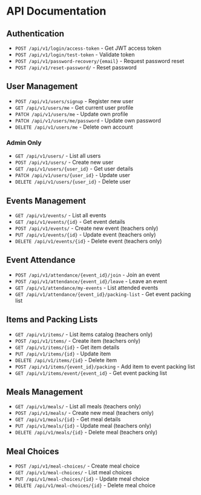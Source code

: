 # API Documentation

## Authentication
- `POST /api/v1/login/access-token` - Get JWT access token
- `POST /api/v1/login/test-token` - Validate token
- `POST /api/v1/password-recovery/{email}` - Request password reset
- `POST /api/v1/reset-password/` - Reset password

## User Management
- `POST /api/v1/users/signup` - Register new user
- `GET /api/v1/users/me` - Get current user profile
- `PATCH /api/v1/users/me` - Update own profile
- `PATCH /api/v1/users/me/password` - Update own password
- `DELETE /api/v1/users/me` - Delete own account

### Admin Only
- `GET /api/v1/users/` - List all users
- `POST /api/v1/users/` - Create new user
- `GET /api/v1/users/{user_id}` - Get user details
- `PATCH /api/v1/users/{user_id}` - Update user
- `DELETE /api/v1/users/{user_id}` - Delete user

## Events Management
- `GET /api/v1/events/` - List all events
- `GET /api/v1/events/{id}` - Get event details
- `POST /api/v1/events/` - Create new event (teachers only)
- `PUT /api/v1/events/{id}` - Update event (teachers only)
- `DELETE /api/v1/events/{id}` - Delete event (teachers only)

## Event Attendance
- `POST /api/v1/attendance/{event_id}/join` - Join an event
- `POST /api/v1/attendance/{event_id}/leave` - Leave an event
- `GET /api/v1/attendance/my-events` - List attended events
- `GET /api/v1/attendance/{event_id}/packing-list` - Get event packing list

## Items and Packing Lists
- `GET /api/v1/items/` - List items catalog (teachers only)
- `POST /api/v1/items/` - Create item (teachers only)
- `GET /api/v1/items/{id}` - Get item details
- `PUT /api/v1/items/{id}` - Update item
- `DELETE /api/v1/items/{id}` - Delete item
- `POST /api/v1/items/{event_id}/packing` - Add item to event packing list
- `GET /api/v1/items/event/{event_id}` - Get event packing list

## Meals Management
- `GET /api/v1/meals/` - List all meals (teachers only)
- `POST /api/v1/meals/` - Create new meal (teachers only)
- `GET /api/v1/meals/{id}` - Get meal details
- `PUT /api/v1/meals/{id}` - Update meal (teachers only)
- `DELETE /api/v1/meals/{id}` - Delete meal (teachers only)

## Meal Choices
- `POST /api/v1/meal-choices/` - Create meal choice
- `GET /api/v1/meal-choices/` - List meal choices
- `PUT /api/v1/meal-choices/{id}` - Update meal choice
- `DELETE /api/v1/meal-choices/{id}` - Delete meal choice
